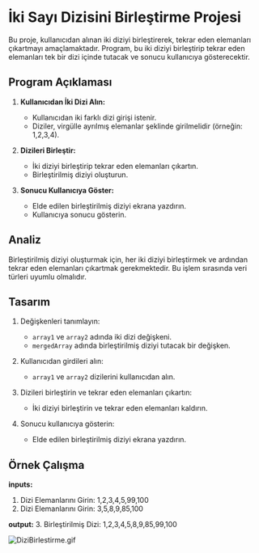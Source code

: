 # İki Sayı Dizisini Birleştirme Projesi

Bu proje, kullanıcıdan alınan iki diziyi birleştirerek, tekrar eden elemanları çıkartmayı amaçlamaktadır. Program, bu iki diziyi birleştirip tekrar eden elemanları tek bir dizi içinde tutacak ve sonucu kullanıcıya gösterecektir.

## Program Açıklaması

1. **Kullanıcıdan İki Dizi Alın:**
    - Kullanıcıdan iki farklı dizi girişi istenir.
    - Diziler, virgülle ayrılmış elemanlar şeklinde girilmelidir (örneğin: 1,2,3,4).

2. **Dizileri Birleştir:**
    - İki diziyi birleştirip tekrar eden elemanları çıkartın.
    - Birleştirilmiş diziyi oluşturun.

3. **Sonucu Kullanıcıya Göster:**
    - Elde edilen birleştirilmiş diziyi ekrana yazdırın.
    - Kullanıcıya sonucu gösterin.

## Analiz

Birleştirilmiş diziyi oluşturmak için, her iki diziyi birleştirmek ve ardından tekrar eden elemanları çıkartmak gerekmektedir. Bu işlem sırasında veri türleri uyumlu olmalıdır.

## Tasarım

1. Değişkenleri tanımlayın:
    - `array1` ve `array2` adında iki dizi değişkeni.
    - `mergedArray` adında birleştirilmiş diziyi tutacak bir değişken.

2. Kullanıcıdan girdileri alın:
    - `array1` ve `array2` dizilerini kullanıcıdan alın.

3. Dizileri birleştirin ve tekrar eden elemanları çıkartın:
    - İki diziyi birleştirin ve tekrar eden elemanları kaldırın.

4. Sonucu kullanıcıya gösterin:
    - Elde edilen birleştirilmiş diziyi ekrana yazdırın.

## Örnek Çalışma

**inputs:**
1. Dizi Elemanlarını Girin: 1,2,3,4,5,99,100
2. Dizi Elemanlarını Girin: 3,5,8,9,85,100 

**output:**
3. Birleştirilmiş Dizi: 1,2,3,4,5,8,9,85,99,100

![DiziBirlestirme.gif](DiziBirlestirme.gif)
